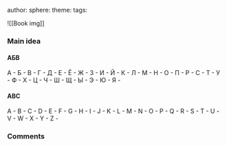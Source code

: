 author:
sphere: 
theme: 
tags: 

![[Book img]]


### Main idea

#### АБВ

А  -
Б  -
В  -
Г  -
Д  -
Е  -
Ё  -
Ж  -
З  -
И  -
Й  -
К  -
Л  -
М  -
Н  -
О  -
П  -
Р  -
С  -
Т  -
У  -
Ф  -
Х  -
Ц  -
Ч  -
Ш  -
Щ  -
Ы  -
Э  -
Ю  -
Я  -

#### ABC

A  -
B  -
C  -
D  -
E  -
F  -
G  -
H  -
I  -
J  -
K  -
L  -
M  -
N  -
O  -
P  -
Q  -
R  -
S  -
T  -
U  -  
V  -
W  -
X  -
Y  -
Z  -


### Comments
